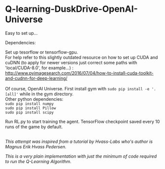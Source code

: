 # Q-learning-DuskDrive-OpenAI-Universe


Easy to set up...

Dependencies: 

Set up tesorflow or tensorflow-gpu.<br>
For help refer to this slightly outdated resource on how to set up CUDA and cuDNN (to apply for newer versions just correct some paths with 'local/CUDA-8.0', for example...) :
http://www.pyimagesearch.com/2016/07/04/how-to-install-cuda-toolkit-and-cudnn-for-deep-learning/<br><br>
Of course, OpenAI Universe. First install gym with ```sudo pip install -e '.[all]'``` while in the gym directory.<br>
Other python dependencies:<br>
```sudo pip install numpy```<br>
```sudo pip install Pillow```<br>
```sudo pip install scipy```<br>

Run RL.py to start training the agent. TensorFlow checkpoint saved every 10 runs of the game by default.<br><br>


<i>This attempt was inspired from a tutorial by Hvass-Labs who's author is Magnus Erik Hvass Pedersen.

This is a very plain implementation with just the minimum of code required to run the Q-Learning Algorithm.
